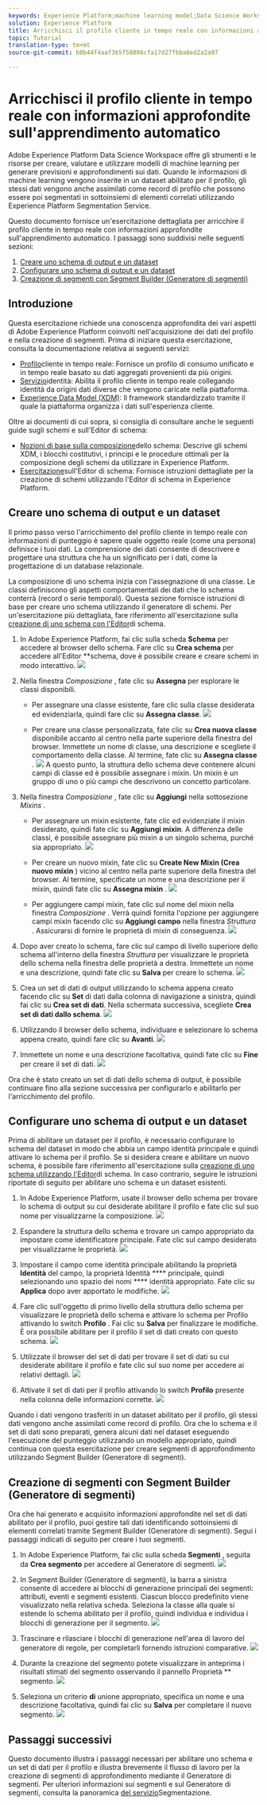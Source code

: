 ```yaml
---
keywords: Experience Platform;machine learning model;Data Science Workspace;Real-time Customer Profile;popular topics
solution: Experience Platform
title: Arricchisci il profilo cliente in tempo reale con informazioni approfondite sull'apprendimento automatico
topic: Tutorial
translation-type: tm+mt
source-git-commit: b0b44f4aaf365f58086cfa17d27fbba6ed2a2a97

---
```



# Arricchisci il profilo cliente in tempo reale con informazioni approfondite sull&#39;apprendimento automatico

Adobe Experience Platform Data Science Workspace offre gli strumenti e le risorse per creare, valutare e utilizzare modelli di machine learning per generare previsioni e approfondimenti sui dati. Quando le informazioni di machine learning vengono inserite in un dataset abilitato per il profilo, gli stessi dati vengono anche assimilati come record di profilo che possono essere poi segmentati in sottoinsiemi di elementi correlati utilizzando Experience Platform Segmentation Service.

Questo documento fornisce un&#39;esercitazione dettagliata per arricchire il profilo cliente in tempo reale con informazioni approfondite sull&#39;apprendimento automatico. I passaggi sono suddivisi nelle seguenti sezioni:

1. [Creare uno schema di output e un dataset](#create-an-output-schema-and-dataset)
2. [Configurare uno schema di output e un dataset](#configure-an-output-schema-and-dataset)
3. [Creazione di segmenti con Segment Builder (Generatore di segmenti)](#create-segments-using-the-segment-builder)

## Introduzione

Questa esercitazione richiede una conoscenza approfondita dei vari aspetti di Adobe Experience Platform coinvolti nell&#39;acquisizione dei dati del profilo e nella creazione di segmenti. Prima di iniziare questa esercitazione, consulta la documentazione relativa ai seguenti servizi:

* [Profilo](../../rtcdp/overview.md)cliente in tempo reale: Fornisce un profilo di consumo unificato e in tempo reale basato su dati aggregati provenienti da più origini.
* [Servizio](../../identity-service/home.md)identità: Abilita il profilo cliente in tempo reale collegando identità da origini dati diverse che vengono caricate nella piattaforma.
* [Experience Data Model (XDM)](../../xdm/home.md): Il framework standardizzato tramite il quale la piattaforma organizza i dati sull&#39;esperienza cliente.

Oltre ai documenti di cui sopra, si consiglia di consultare anche le seguenti guide sugli schemi e sull&#39;Editor di schema:

* [Nozioni di base sulla composizione](../../xdm/schema/composition.md)dello schema: Descrive gli schemi XDM, i blocchi costitutivi, i principi e le procedure ottimali per la composizione degli schemi da utilizzare in Experience Platform.
* [Esercitazione](../../xdm/tutorials/create-schema-ui.md)sull&#39;Editor di schema: Fornisce istruzioni dettagliate per la creazione di schemi utilizzando l&#39;Editor di schema in Experience Platform.

## Creare uno schema di output e un dataset

Il primo passo verso l&#39;arricchimento del profilo cliente in tempo reale con informazioni di punteggio è sapere quale oggetto reale (come una persona) definisce i tuoi dati. La comprensione dei dati consente di descrivere e progettare una struttura che ha un significato per i dati, come la progettazione di un database relazionale.

La composizione di uno schema inizia con l&#39;assegnazione di una classe. Le classi definiscono gli aspetti comportamentali dei dati che lo schema conterrà (record o serie temporali). Questa sezione fornisce istruzioni di base per creare uno schema utilizzando il generatore di schemi. Per un&#39;esercitazione più dettagliata, fare riferimento all&#39;esercitazione sulla [creazione di uno schema con l&#39;Editor](../../xdm/tutorials/create-schema-ui.md)di schema.

1. In Adobe Experience Platform, fai clic sulla scheda **Schema** per accedere al browser dello schema. Fare clic su **Crea schema** per accedere all&#39;Editor **schema, dove è possibile creare e creare schemi in modo interattivo.
   ![](../images/models-recipes/enrich-rtcdp/schema_browser.png)

2. Nella finestra *Composizione* , fate clic su **Assegna** per esplorare le classi disponibili.
   * Per assegnare una classe esistente, fare clic sulla classe desiderata ed evidenziarla, quindi fare clic su **Assegna classe**.
      ![](../images/models-recipes/enrich-rtcdp/existing_class.png)

   * Per creare una classe personalizzata, fate clic su **Crea nuova classe** disponibile accanto al centro nella parte superiore della finestra del browser. Immettete un nome di classe, una descrizione e scegliete il comportamento della classe. Al termine, fate clic su **Assegna classe** .
      ![](../images/models-recipes/enrich-rtcdp/create_new_class.png)
   A questo punto, la struttura dello schema deve contenere alcuni campi di classe ed è possibile assegnare i mixin. Un mixin è un gruppo di uno o più campi che descrivono un concetto particolare.

3. Nella finestra *Composizione* , fate clic su **Aggiungi** nella sottosezione *Mixins* .
   * Per assegnare un mixin esistente, fate clic ed evidenziate il mixin desiderato, quindi fate clic su **Aggiungi mixin**. A differenza delle classi, è possibile assegnare più mixin a un singolo schema, purché sia appropriato.
      ![](../images/models-recipes/enrich-rtcdp/existing_mixin.png)

   * Per creare un nuovo mixin, fate clic su **Create New Mixin (Crea nuovo mixin** ) vicino al centro nella parte superiore della finestra del browser. Al termine, specificate un nome e una descrizione per il mixin, quindi fate clic su **Assegna mixin** .
      ![](../images/models-recipes/enrich-rtcdp/create_new_mixin.png)

   * Per aggiungere campi mixin, fate clic sul nome del mixin nella finestra *Composizione* . Verrà quindi fornita l&#39;opzione per aggiungere campi mixin facendo clic su **Aggiungi campo** nella finestra *Struttura* . Assicurarsi di fornire le proprietà di mixin di conseguenza.
      ![](../images/models-recipes/enrich-rtcdp/mixin_properties.png)

4. Dopo aver creato lo schema, fare clic sul campo di livello superiore dello schema all&#39;interno della finestra *Struttura* per visualizzare le proprietà dello schema nella finestra delle proprietà a destra. Immettete un nome e una descrizione, quindi fate clic su **Salva** per creare lo schema.
   ![](../images/models-recipes/enrich-rtcdp/save_schema.png)

5. Crea un set di dati di output utilizzando lo schema appena creato facendo clic su **Set** di dati dalla colonna di navigazione a sinistra, quindi fai clic su **Crea set di dati**. Nella schermata successiva, scegliete **Crea set di dati dallo schema**.
   ![](../images/models-recipes/enrich-rtcdp/dataset_overview.png)

6. Utilizzando il browser dello schema, individuare e selezionare lo schema appena creato, quindi fare clic su **Avanti**.
   ![](../images/models-recipes/enrich-rtcdp/choose_schema.png)

7. Immettete un nome e una descrizione facoltativa, quindi fate clic su **Fine** per creare il set di dati.
   ![](../images/models-recipes/enrich-rtcdp/configure_dataset.png)

Ora che è stato creato un set di dati dello schema di output, è possibile continuare fino alla sezione successiva per configurarlo e abilitarlo per l&#39;arricchimento del profilo.

## Configurare uno schema di output e un dataset

Prima di abilitare un dataset per il profilo, è necessario configurare lo schema del dataset in modo che abbia un campo identità principale e quindi attivare lo schema per il profilo. Se si desidera creare e abilitare un nuovo schema, è possibile fare riferimento all&#39;esercitazione sulla [creazione di uno schema utilizzando l&#39;Editor](../../xdm/tutorials/create-schema-ui.md)di schema. In caso contrario, seguire le istruzioni riportate di seguito per abilitare uno schema e un dataset esistenti.

1. In Adobe Experience Platform, usate il browser dello schema per trovare lo schema di output su cui desiderate abilitare il profilo e fate clic sul suo nome per visualizzarne la composizione.
   ![](../images/models-recipes/enrich-rtcdp/schemas.png)

2. Espandere la struttura dello schema e trovare un campo appropriato da impostare come identificatore principale. Fate clic sul campo desiderato per visualizzarne le proprietà.
   ![](../images/models-recipes/enrich-rtcdp/schema_structure.png)

3. Impostare il campo come identità principale abilitando la proprietà **Identità** del campo, la proprietà Identità **** principale, quindi selezionando uno spazio dei nomi **** identità appropriato. Fate clic su **Applica** dopo aver apportato le modifiche.
   ![](../images/models-recipes/enrich-rtcdp/set_identity.png)

4. Fare clic sull&#39;oggetto di primo livello della struttura dello schema per visualizzare le proprietà dello schema e attivare lo schema per Profilo attivando lo switch **Profilo** . Fai clic su **Salva** per finalizzare le modifiche. È ora possibile abilitare per il profilo il set di dati creato con questo schema.
   ![](../images/models-recipes/enrich-rtcdp/enable_schema.png)

5. Utilizzate il browser del set di dati per trovare il set di dati su cui desiderate abilitare il profilo e fate clic sul suo nome per accedere ai relativi dettagli.
   ![](../images/models-recipes/enrich-rtcdp/datasets.png)

6. Attivate il set di dati per il profilo attivando lo switch **Profilo** presente nella colonna delle informazioni corrette.
   ![](../images/models-recipes/enrich-rtcdp/enable_dataset.png)

Quando i dati vengono trasferiti in un dataset abilitato per il profilo, gli stessi dati vengono anche assimilati come record di profilo. Ora che lo schema e il set di dati sono preparati, genera alcuni dati nel dataset eseguendo l&#39;esecuzione del punteggio utilizzando un modello appropriato, quindi continua con questa esercitazione per creare segmenti di approfondimento utilizzando Segment Builder (Generatore di segmenti).

## Creazione di segmenti con Segment Builder (Generatore di segmenti)

Ora che hai generato e acquisito informazioni approfondite nel set di dati abilitato per il profilo, puoi gestire tali dati identificando sottoinsiemi di elementi correlati tramite Segment Builder (Generatore di segmenti). Segui i passaggi indicati di seguito per creare i tuoi segmenti.

1. In Adobe Experience Platform, fai clic sulla scheda **Segmenti** , seguita da **Crea segmento** per accedere al Generatore di segmenti.
   ![](../images/models-recipes/enrich-rtcdp/segments_overview.png)

2. In Segment Builder (Generatore di segmenti), la barra a sinistra consente di accedere ai blocchi di generazione principali dei segmenti: attributi, eventi e segmenti esistenti. Ciascun blocco predefinito viene visualizzato nella relativa scheda. Seleziona la classe alla quale si estende lo schema abilitato per il profilo, quindi individua e individua i blocchi di generazione per il segmento.
   ![](../images/models-recipes/enrich-rtcdp/segment_builder.png)

3. Trascinare e rilasciare i blocchi di generazione nell&#39;area di lavoro del generatore di regole, per completarli fornendo istruzioni comparative.
   ![](../images/models-recipes/enrich-rtcdp/drag_fill.gif)

4. Durante la creazione del segmento potete visualizzare in anteprima i risultati stimati del segmento osservando il pannello Proprietà ** segmento.
   ![](../images/models-recipes/enrich-rtcdp/preview_segment.gif)

5. Seleziona un criterio **di** unione appropriato, specifica un nome e una descrizione facoltativa, quindi fai clic su **Salva** per completare il nuovo segmento.
   ![](../images/models-recipes/enrich-rtcdp/save_segment.png)


## Passaggi successivi

Questo documento illustra i passaggi necessari per abilitare uno schema e un set di dati per il profilo e illustra brevemente il flusso di lavoro per la creazione di segmenti di approfondimento mediante il Generatore di segmenti. Per ulteriori informazioni sui segmenti e sul Generatore di segmenti, consulta la panoramica [del servizio](../../segmentation/home.md)Segmentazione.
